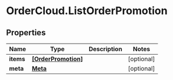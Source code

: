 # OrderCloud.ListOrderPromotion

## Properties
Name | Type | Description | Notes
------------ | ------------- | ------------- | -------------
**items** | [**[OrderPromotion]**](OrderPromotion.md) |  | [optional] 
**meta** | [**Meta**](Meta.md) |  | [optional] 


